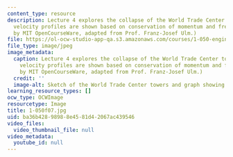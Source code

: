 ```yaml
---
content_type: resource
description: Lecture 4 explores the collapse of the World Trade Center towers. Here,
  velocity profiles are shown based on conservation of momentum and free fall. (Figure
  by MIT OpenCourseWare, adapted from Prof. Franz-Josef Ulm.)
file: https://ol-ocw-studio-app-qa.s3.amazonaws.com/courses/1-050-engineering-mechanics-i-fall-2007/ba36b42898988e4581d42067ac439546_1-050f07.jpg
file_type: image/jpeg
image_metadata:
  caption: Lecture 4 explores the collapse of the World Trade Center towers. Here,
    velocity profiles are shown based on conservation of momentum and free fall. (Figure
    by MIT OpenCourseWare, adapted from Prof. Franz-Josef Ulm.)
  credit: ''
  image-alt: Sketch of the World Trade Center towers and graph showing velocity profiles.
learning_resource_types: []
ocw_type: OCWImage
resourcetype: Image
title: 1-050f07.jpg
uid: ba36b428-9898-8e45-81d4-2067ac439546
video_files:
  video_thumbnail_file: null
video_metadata:
  youtube_id: null
---
```

